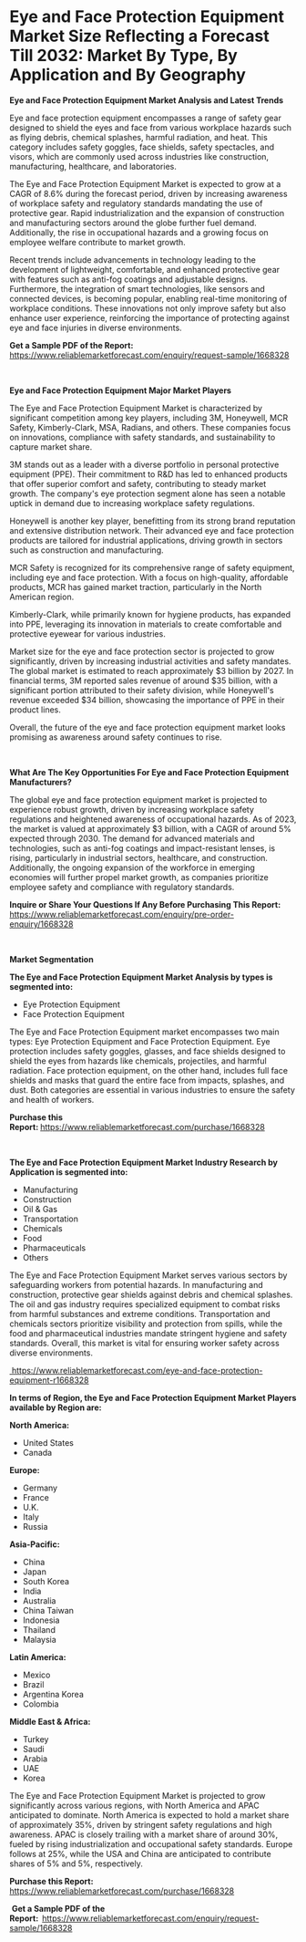 <p><h1>Eye and Face Protection Equipment Market Size Reflecting a Forecast Till 2032: Market By Type, By Application and By Geography</h1></p><p><strong>Eye and Face Protection Equipment Market Analysis and Latest Trends</strong></p>
<p><p>Eye and face protection equipment encompasses a range of safety gear designed to shield the eyes and face from various workplace hazards such as flying debris, chemical splashes, harmful radiation, and heat. This category includes safety goggles, face shields, safety spectacles, and visors, which are commonly used across industries like construction, manufacturing, healthcare, and laboratories.</p><p>The Eye and Face Protection Equipment Market is expected to grow at a CAGR of 8.6% during the forecast period, driven by increasing awareness of workplace safety and regulatory standards mandating the use of protective gear. Rapid industrialization and the expansion of construction and manufacturing sectors around the globe further fuel demand. Additionally, the rise in occupational hazards and a growing focus on employee welfare contribute to market growth.</p><p>Recent trends include advancements in technology leading to the development of lightweight, comfortable, and enhanced protective gear with features such as anti-fog coatings and adjustable designs. Furthermore, the integration of smart technologies, like sensors and connected devices, is becoming popular, enabling real-time monitoring of workplace conditions. These innovations not only improve safety but also enhance user experience, reinforcing the importance of protecting against eye and face injuries in diverse environments.</p></p>
<p><strong>Get a Sample PDF of the Report:&nbsp;</strong> <a href="https://www.reliablemarketforecast.com/enquiry/request-sample/1668328?utm_campaign=3535&utm_medium=2&utm_source=Github&utm_content=ia&utm_term=17042025&utm_id=eye-and-face-protection-equipment">https://www.reliablemarketforecast.com/enquiry/request-sample/1668328</a></p>
<p>&nbsp;</p>
<p><strong>Eye and Face Protection Equipment Major Market Players</strong></p>
<p><p>The Eye and Face Protection Equipment Market is characterized by significant competition among key players, including 3M, Honeywell, MCR Safety, Kimberly-Clark, MSA, Radians, and others. These companies focus on innovations, compliance with safety standards, and sustainability to capture market share.</p><p>3M stands out as a leader with a diverse portfolio in personal protective equipment (PPE). Their commitment to R&D has led to enhanced products that offer superior comfort and safety, contributing to steady market growth. The company's eye protection segment alone has seen a notable uptick in demand due to increasing workplace safety regulations.</p><p>Honeywell is another key player, benefitting from its strong brand reputation and extensive distribution network. Their advanced eye and face protection products are tailored for industrial applications, driving growth in sectors such as construction and manufacturing.</p><p>MCR Safety is recognized for its comprehensive range of safety equipment, including eye and face protection. With a focus on high-quality, affordable products, MCR has gained market traction, particularly in the North American region.</p><p>Kimberly-Clark, while primarily known for hygiene products, has expanded into PPE, leveraging its innovation in materials to create comfortable and protective eyewear for various industries.</p><p>Market size for the eye and face protection sector is projected to grow significantly, driven by increasing industrial activities and safety mandates. The global market is estimated to reach approximately $3 billion by 2027. In financial terms, 3M reported sales revenue of around $35 billion, with a significant portion attributed to their safety division, while Honeywell's revenue exceeded $34 billion, showcasing the importance of PPE in their product lines. </p><p>Overall, the future of the eye and face protection equipment market looks promising as awareness around safety continues to rise.</p></p>
<p>&nbsp;</p>
<p><strong>What Are The Key Opportunities For Eye and Face Protection Equipment Manufacturers?</strong></p>
<p><p>The global eye and face protection equipment market is projected to experience robust growth, driven by increasing workplace safety regulations and heightened awareness of occupational hazards. As of 2023, the market is valued at approximately $3 billion, with a CAGR of around 5% expected through 2030. The demand for advanced materials and technologies, such as anti-fog coatings and impact-resistant lenses, is rising, particularly in industrial sectors, healthcare, and construction. Additionally, the ongoing expansion of the workforce in emerging economies will further propel market growth, as companies prioritize employee safety and compliance with regulatory standards.</p></p>
<p><strong>Inquire or Share Your Questions If Any Before Purchasing This Report:</strong> <a href="https://www.reliablemarketforecast.com/enquiry/pre-order-enquiry/1668328?utm_campaign=3535&utm_medium=2&utm_source=Github&utm_content=ia&utm_term=17042025&utm_id=eye-and-face-protection-equipment">https://www.reliablemarketforecast.com/enquiry/pre-order-enquiry/1668328</a></p>
<p>&nbsp;</p>
<p><strong>Market Segmentation</strong></p>
<p><strong>The Eye and Face Protection Equipment Market Analysis by types is segmented into:</strong></p>
<p><ul><li>Eye Protection Equipment</li><li>Face Protection Equipment</li></ul></p>
<p><p>The Eye and Face Protection Equipment market encompasses two main types: Eye Protection Equipment and Face Protection Equipment. Eye protection includes safety goggles, glasses, and face shields designed to shield the eyes from hazards like chemicals, projectiles, and harmful radiation. Face protection equipment, on the other hand, includes full face shields and masks that guard the entire face from impacts, splashes, and dust. Both categories are essential in various industries to ensure the safety and health of workers.</p></p>
<p><strong>Purchase this Report:&nbsp;</strong><a href="https://www.reliablemarketforecast.com/purchase/1668328?utm_campaign=3535&utm_medium=2&utm_source=Github&utm_content=ia&utm_term=17042025&utm_id=eye-and-face-protection-equipment">https://www.reliablemarketforecast.com/purchase/1668328</a></p>
<p>&nbsp;</p>
<p><strong>The Eye and Face Protection Equipment Market Industry Research by Application is segmented into:</strong></p>
<p><ul><li>Manufacturing</li><li>Construction</li><li>Oil & Gas</li><li>Transportation</li><li>Chemicals</li><li>Food</li><li>Pharmaceuticals</li><li>Others</li></ul></p>
<p><p>The Eye and Face Protection Equipment Market serves various sectors by safeguarding workers from potential hazards. In manufacturing and construction, protective gear shields against debris and chemical splashes. The oil and gas industry requires specialized equipment to combat risks from harmful substances and extreme conditions. Transportation and chemicals sectors prioritize visibility and protection from spills, while the food and pharmaceutical industries mandate stringent hygiene and safety standards. Overall, this market is vital for ensuring worker safety across diverse environments.</p></p>
<p><a href="https://www.reliablemarketforecast.com/eye-and-face-protection-equipment-r1668328?utm_campaign=3535&utm_medium=2&utm_source=Github&utm_content=ia&utm_term=17042025&utm_id=eye-and-face-protection-equipment">&nbsp;https://www.reliablemarketforecast.com/eye-and-face-protection-equipment-r1668328</a></p>
<p><strong>In terms of Region, the Eye and Face Protection Equipment Market Players available by Region are:</strong></p>
<p>
    <p> <strong> North America: </strong>
        <ul>
            <li>United States</li>
            <li>Canada</li>
        </ul>
        </p> 
    <p> <strong> Europe: </strong>
        <ul>
            <li>Germany</li>
            <li>France</li>
            <li>U.K.</li>
            <li>Italy</li>
            <li>Russia</li>
        </ul>
        </p> 
    <p> <strong> Asia-Pacific: </strong>
        <ul>
            <li>China</li>
            <li>Japan</li>
            <li>South Korea</li>
            <li>India</li>
            <li>Australia</li>
            <li>China Taiwan</li>
            <li>Indonesia</li>
            <li>Thailand</li>
            <li>Malaysia</li>
        </ul>
        </p> 
    <p> <strong> Latin America: </strong>
        <ul>
            <li>Mexico</li>
            <li>Brazil</li>
            <li>Argentina Korea</li>
            <li>Colombia</li>
        </ul>
        </p> 
    <p> <strong> Middle East & Africa: </strong>
        <ul>
            <li>Turkey</li>
            <li>Saudi</li>
            <li>Arabia</li>
            <li>UAE</li>
            <li>Korea</li>
        </ul>
    </p>
    </p>
<p><p>The Eye and Face Protection Equipment Market is projected to grow significantly across various regions, with North America and APAC anticipated to dominate. North America is expected to hold a market share of approximately 35%, driven by stringent safety regulations and high awareness. APAC is closely trailing with a market share of around 30%, fueled by rising industrialization and occupational safety standards. Europe follows at 25%, while the USA and China are anticipated to contribute shares of 5% and 5%, respectively.</p></p>
<p><strong>Purchase this Report: </strong><a href="https://www.reliablemarketforecast.com/purchase/1668328?utm_campaign=3535&utm_medium=2&utm_source=Github&utm_content=ia&utm_term=17042025&utm_id=eye-and-face-protection-equipment">https://www.reliablemarketforecast.com/purchase/1668328</a></p>
<p>&nbsp;<strong>Get a Sample PDF of the Report:&nbsp;&nbsp;</strong><a href="https://www.reliablemarketforecast.com/enquiry/request-sample/1668328?utm_campaign=3535&utm_medium=2&utm_source=Github&utm_content=ia&utm_term=17042025&utm_id=eye-and-face-protection-equipment">https://www.reliablemarketforecast.com/enquiry/request-sample/1668328</a></p>
<p><strong></strong></p>
<p><p></p><p></p><p></p></p>